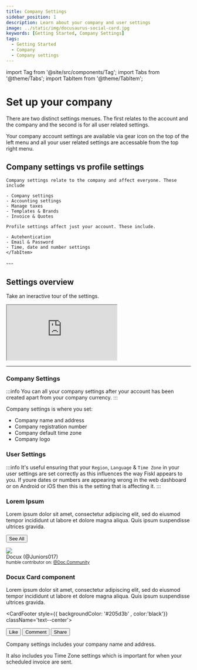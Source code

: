 ```yaml
---
title: Company Settings
sidebar_position: 1
description: Learn about your company and user settings
image: ../static/img/docusaurus-social-card.jpg
keywords: [Getting Started, Company Settings]
tags:
  - Getting Started
  - Company
  - Company settings
---
```


import Tag from '@site/src/components/Tag';
import Tabs from '@theme/Tabs';
import TabItem from '@theme/TabItem';

# Set up your company

There are two distinct settings menues. The first relates to the account and the company and the second is for all user related settings. 

Your company account settings are available via gear icon on the top of the left menu and all your user related settings are accessable from the top right menu. 


## Company settings vs profile settings

<Tabs>
  <TabItem value="company" label="Company settings" default>

    Company settings relate to the company and affect everyone. These include 

    - Company settings
    - Accounting settings
    - Manage taxes 
    - Templates & Brands
    - Invoice & Quotes
  </TabItem>
  <TabItem value="profile" label="Profile settings">
    
    Profile settings affect just your account. These include. 

    - Autehentication 
    - Email & Password
    - Time, date and number settings
    </TabItem>
</Tabs>
---

## Settings overview

Take an ineractive tour of the settings.

<div style={{ position: 'relative', paddingBottom: '56.25%', height: 0, width: '100%' }}>
  <iframe
    style={{ position: 'absolute', top: 0, left: 0, width: '100%', height: '100%', border: 0 }}
    src="https://share.layerpath.com/e/clz4a2qb000010cmc6jn7dhwc/tour"
    allowFullScreen
    webkitallowfullscreen="true"
    mozallowfullscreen="true"
    allowtransparency="true"
  ></iframe>
</div>

---

### Company Settings 

:::info
You can all your company settings after your account has been created apart from your company currency. 
:::

Company settings is where you set:

- Company name and address
- Company registration number
- Company default time zone
- Company logo


### User Settings 

:::info
It's useful ensuring that your `Region`, `Language` & `Time Zone` in your user settings are set correctly as this influences the way Fiskl appears to you. If youre dates or numbers are appearing wrong in the web dashboard or on Android or iOS then this is the setting that is affecting it. 
:::

<CardContainer>
<Card shadow='tl' style={{ height: '100%' }}>
  <CardHeader >
    <h3>Lorem Ipsum</h3>
  </CardHeader>

<CardBody> 
Lorem ipsum dolor sit amet, consectetur adipiscing elit, sed do eiusmod
tempor incididunt ut labore et dolore magna aliqua. Quis ipsum
suspendisse ultrices gravida.
</CardBody> 


<CardFooter>

  <button className="button button--secondary button--block">See All</button> 

</CardFooter> 

</Card>

<Card>
<CardHeader style={{ backgroundColor: '#205d3b' , color:'black'}}>
<div className="avatar avatar--vertical">
<img
  className="avatar__photo avatar__photo--xl"
  src="https://avatars.githubusercontent.com/u/97809069?v=4" />
<div className="avatar__intro">
  <div className="avatar__name">Docux (@Juniors017)</div>
  <small className="avatar__subtitle">
    humble contributor on:
    <a style={{ color:'white'}}  href="https://docusaurus.community/">@Doc.Community</a>
  </small>
</div>
</div>
</CardHeader>
<CardBody style={{ backgroundColor: 'black' , color:'silver'}} className="padding-vert--md" textAlign='center' Transform= 'uppercase'> 
<h3>Docux Card component</h3>

Lorem ipsum dolor sit amet, consectetur adipiscing elit, sed do eiusmod
tempor incididunt ut labore et dolore magna aliqua. Quis ipsum
suspendisse ultrices gravida.
</CardBody> 


<CardFooter style={{ backgroundColor: '#205d3b' , color:'black'}} className='text--center'> 
<div className="button-group button-group--block">
      <button className="button button--secondary">Like</button>
      <button className="button button--secondary">Comment</button>
      <button className="button button--secondary">Share</button>
    </div>
</CardFooter> 

</Card>

</CardContainer>
<!--  with _Markdown_ `syntax`. Check [this `api`](#). -->

Company settings includes your company name and address. 

It also includes you <Tag color="#3399ff">Time Zone</Tag> settings which is important for when your scheduled invoice are sent. 



